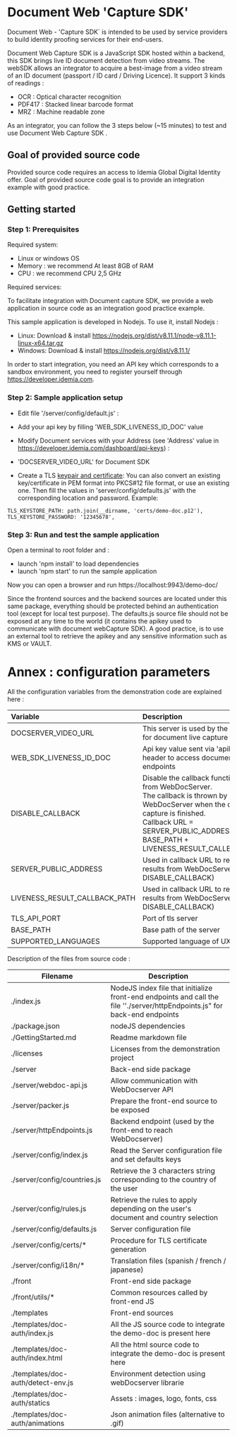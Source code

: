 # Document Web 'Capture SDK'

Document Web - 'Capture SDK` is intended to be used by service providers to build identity proofing services for their end-users.

Document Web Capture SDK is a JavaScript SDK hosted within a backend, this SDK brings live ID document detection from video streams. The webSDK allows an integrator to acquire a best-image from a video stream of an ID document (passport / ID card / Driving Licence). It support 3 kinds of readings :

- OCR : Optical character recognition
- PDF417 : Stacked linear barcode format
- MRZ : Machine readable zone

As an integrator, you can follow the 3 steps  below (~15 minutes) to test and use Document Web Capture SDK .

## Goal of provided source code

Provided source code requires an access to Idemia Global Digital Identity offer. 
Goal of provided source code goal is to provide an integration example with good practice. 

## Getting started

### Step 1: Prerequisites

Required system:

-   Linux or windows OS
-   Memory : we recommend At least 8GB of RAM
-	CPU : we recommend CPU 2,5 GHz

Required services:

To facilitate integration with Document capture SDK, we provide a web application in source code as an integration good practice example.

This sample application is developed in Nodejs. To use it, install Nodejs :

-   Linux: Download & install https://nodejs.org/dist/v8.11.1/node-v8.11.1-linux-x64.tar.gz
-   Windows: Download & install https://nodejs.org/dist/v8.11.1/

In order to start integration, you need an API key which corresponds to a sandbox environment, you need to register yourself through https://developer.idemia.com.

### Step 2: Sample application setup

-	Edit file '/server/config/default.js' :
-	Add your api key by filling 'WEB_SDK_LIVENESS_ID_DOC' value
-	Modify Document services with your Address (see 'Address' value in https://developer.idemia.com/dashboard/api-keys) : 
-	'DOCSERVER_VIDEO_URL' for Document SDK

-   Create a TLS [keypair and certificate](./server/config/certs/README.md): You can also convert an existing key/certificate in PEM format into PKCS#12 file format, or use an existing one. Then fill the values in 'server/config/defaults.js' with the corresponding location and password. Example:

   ```shell
   TLS_KEYSTORE_PATH: path.join(__dirname, 'certs/demo-doc.p12'),
   TLS_KEYSTORE_PASSWORD: '12345678',
   ```

### Step 3: Run and test the sample application

Open a terminal to root folder and :

* launch 'npm install' to load dependencies
* launch 'npm start' to run the sample application

Now you can open a browser and run https://localhost:9943/demo-doc/

Since the frontend sources and the backend sources are located under this same package, everything should be protected behind an authentication tool (except for local test purpose). The defaults.js source file should not be exposed at any time to the world (it contains the apikey used to communicate with document webCapture SDK). A good practice, is to use an external tool to retrieve the apikey and any sensitive information such as KMS or VAULT.

Annex : configuration parameters
====================

All the configuration variables from the demonstration code are explained here :



| **Variable**                  | **Description**                                              | **Value**                                                     |
| :---------------------------- | :----------------------------------------------------------- |:--------------------------------------------------------------|
| DOCSERVER_VIDEO_URL           | This server is used by the Websdk for document live capture  | https://FILL_ME:443                                           |
| WEB_SDK_LIVENESS_ID_DOC       | Api key value sent via 'apikey' header to access document sdk endpoints | ********************                                          |
| DISABLE_CALLBACK              | Disable the callback functionality from WebDocServer. <br/>The callback is thrown by WebDocServer when the document capture is finished.<br/>Callback URL = SERVER_PUBLIC_ADDRESS + BASE_PATH + LIVENESS_RESULT_CALLBACK_PATH | true                                                          |
| SERVER_PUBLIC_ADDRESS         | Used in callback URL to receive results from WebDocServer (See DISABLE_CALLBACK) | https://[ip_or_servername]:[port]. Ex: https://localhost:9943 |
| LIVENESS_RESULT_CALLBACK_PATH | Used in callback URL to receive results from WebDocServer (See DISABLE_CALLBACK) | "/liveness-result-callback                                    |
| TLS_API_PORT                  | Port of tls server                                           | 9943                                                          |
| BASE_PATH                     | Base path of the server                                      | '/demo-doc'                                                   |
| SUPPORTED_LANGUAGES           | Supported language of UX                                     | 'en,es,fr,ja'                                                 |

Description of the files from source code :

| Filename                           | Description                                                  |
| ---------------------------------- | ------------------------------------------------------------ |
| ./index.js                         | NodeJS index file that initialize front-end endpoints and call the file ''./server/httpEndpoints.js" for back-end endpoints |
| ./package.json                     | nodeJS dependencies                                          |
| ./GettingStarted.md                | Readme markdown file                                         |
| ./licenses                         | Licenses from the demonstration project                      |
| ./server                           | Back-end side package                                        |
| ./server/webdoc-api.js             | Allow communication with WebDocserver API                    |
| ./server/packer.js                 | Prepare the front-end source to be exposed                   |
| ./server/httpEndpoints.js          | Backend endpoint (used by the front-end to reach WebDocserver) |
| ./server/config/index.js           | Read the Server configuration file and set defaults keys     |
| ./server/config/countries.js       | Retrieve the 3 characters string corresponding to the country of the user |
| ./server/config/rules.js           | Retrieve the rules to apply depending on the user's document and country selection |
| ./server/config/defaults.js        | Server configuration file                                    |
| ./server/config/certs/*            | Procedure for TLS certificate generation                     |
| ./server/config/i18n/*             | Translation files (spanish / french / japanese)              |
| ./front                            | Front-end side package                                       |
| ./front/utils/*                    | Common resources called by front-end JS                      |
| ./templates                        | Front-end sources                                            |
| ./templates/doc-auth/index.js      | All the JS source code to integrate the demo-doc is present here |
| ./templates/doc-auth/index.html    | All the html source code to integrate the demo-doc is present here |
| ./templates/doc-auth/detect-env.js | Environment detection using webDocserver librarie            |
| ./templates/doc-auth/statics       | Assets : images, logo, fonts, css                            |
| ./templates/doc-auth/animations    | Json animation files (alternative to .gif)                   |

